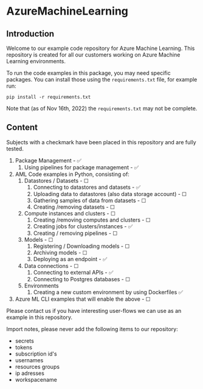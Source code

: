 # AzureMachineLearning

## Introduction

Welcome to our example code repository for Azure Machine Learning.
This repository is created for all our customers working on Azure Machine Learning environments.

To run the code examples in this package, you may need specific packages. You can install those using the `requirements.txt` file, for example run:

```
pip install -r requirements.txt
```

Note that (as of Nov 16th, 2022) the `requirements.txt` may not be complete.

## Content

Subjects with a checkmark have been placed in this repository and are fully tested.

1. Package Management - :white_check_mark:
   1. Using pipelines for package management - :white_check_mark:
2. AML Code examples in Python, consisting of:
   1. Datastores / Datasets - &#x2610;
      1. Connecting to datastores and datasets - :white_check_mark:
      2. Uploading data to datastores (also data storage account) - &#x2610;
      3. Gathering samples of data from datasets - &#x2610;
      4. Creating /removing datasets - &#x2610;
   2. Compute instances and clusters - &#x2610;
      1. Creating /removing computes and clusters - &#x2610;
      2. Creating jobs for clusters/instances - :white_check_mark:
      3. Creating / removing pipelines - &#x2610;
   3. Models - &#x2610;
      1. Registering / Downloading models - &#x2610;
      2. Archiving models - &#x2610;
      3. Deploying as an endpoint - :white_check_mark:
   4. Data connections - &#x2610;
      1. Connecting to external APIs - :white_check_mark:
      2. Connecting to Postgres databases - &#x2610;
   5. Environments
      1. Creating a new custom environment by using Dockerfiles :white_check_mark:
3. Azure ML CLI examples that will enable the above - &#x2610;

Please contact us if you have interesting user-flows we can use as an example in this repository.

Import notes, please never add the following items to our repository:

- secrets
- tokens
- subscription id's
- usernames
- resources groups
- ip adresses
- workspacename
